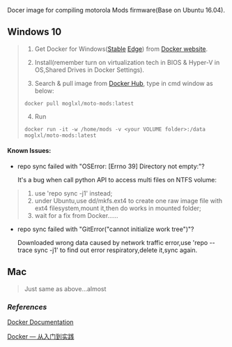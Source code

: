 Docer image for compiling motorola Mods firmware(Base on Ubuntu 16.04).



## Windows 10

>1. Get Docker for Windows([Stable](https://download.docker.com/win/stable/InstallDocker.msi) [Edge](https://download.docker.com/win/edge/Docker%20for%20Windows%20Installer.exe)) from [Docker website](https://docs.docker.com/docker-for-windows/install/).
>
>2. Install(remember turn on virtualization tech in BIOS & Hyper-V in OS,Shared Drives in Docker Settings).
>
>3. Search & pull image from [Docker Hub](https://hub.docker.com/explore/), type in cmd window as below:
>
>   ```shell
>   docker pull moglxl/moto-mods:latest
>   ```
>
>4. Run
>
>   ```shell
>   docker run -it -w /home/mods -v <your VOLUME folder>:/data moglxl/moto-mods:latest
>   ```

#### Known Issues:
* repo sync failed with "OSError: [Errno 39] Directory not empty:"?

    It's a bug when call python API to access multi files on NTFS volume:
>1. use 'repo sync -j1' instead;
>2. under Ubuntu,use dd/mkfs.ext4 to create one raw image file with ext4 filesystem,mount it,then do works in mounted folder;
>3. wait for a fix from Docker...... 


* repo sync failed with "GitError("cannot initialize work tree")"?

    Downloaded wrong data caused by network traffic error,use 'repo --trace sync -j1' to find out error respiratory,delete it,sync again.
## Mac

> Just same as above...almost



### *References*

[Docker Documentation](https://docs.docker.com/)

[Docker — 从入门到实践](https://www.gitbook.com/book/yeasy/docker_practice)